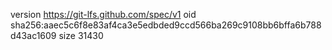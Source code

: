 version https://git-lfs.github.com/spec/v1
oid sha256:aaec5c6f8e83af4ca3e5edbded9ccd566ba269c9108bb6bffa6b788d43ac1609
size 31430
